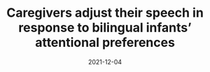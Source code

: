---
title: "Caregivers adjust their speech in response to bilingual infants’ attentional preferences "
collection: talks
type: "Conference talk"
permalink: /talks/2021-12-04-bevivino-ABC-2021
venue: "ABC'21: Language and cognition in typical and atypical development at the Chinese University of Hong Kong/virtual"
date: 2021-12-04
location: "Hong Kong, China"

citation: '<strong>Bevivino, D.</strong>, Singh, L., &amp; Kalashnikova, M. (2021, December 4). Caregivers adjust their speech in response to bilingual infants&apos; attentional preferences. <em>ABC&apos;21 Conference: Language and cognition in typical and atypical development</em>. The Chinese University of Hong Kong/Virtual.'
coauthors: 'L. Singh &amp; M. Kalashnikova'
category: talks
---